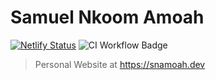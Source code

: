 # Samuel Nkoom Amoah

[![Netlify Status](https://api.netlify.com/api/v1/badges/4dd7da14-7b98-47bb-bf1f-aee468e6fd3d/deploy-status)](https://app.netlify.com/sites/snamoah/deploys)
![CI Workflow Badge](https://github.com/snamoah/snamoah.dev/actions/workflows/ci.yml/badge.svg)

> Personal Website at https://snamoah.dev
